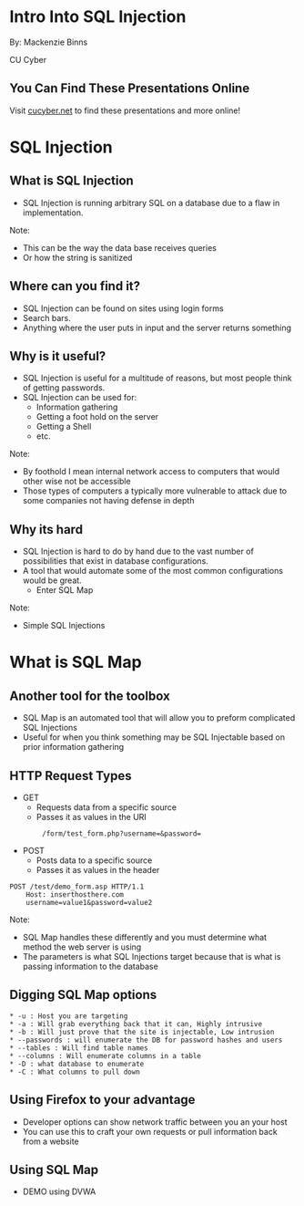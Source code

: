 # Intro Into SQL Injection

By: Mackenzie Binns

CU Cyber


## You Can Find These Presentations Online

Visit [cucyber.net](https://cucyber.net/) to find these presentations and more online!



# SQL Injection


## What is SQL Injection

* SQL Injection is running arbitrary SQL on a database due to a flaw in implementation.

Note:
* This can be the way the data base receives queries
* Or how the string is sanitized


## Where can you find it?

* SQL Injection can be found on sites using login forms
* Search bars.
* Anything where the user puts in input and the server returns something


## Why is it useful?

* SQL Injection is useful for a multitude of reasons, but most people think of getting passwords.
* SQL Injection can be used for: 
    * Information gathering
    * Getting a foot hold on the server
    * Getting a Shell
    * etc.

Note:
* By foothold I mean internal network access to computers that would other wise not be accessible
* Those types of computers a typically more vulnerable to attack due to some companies not having defense in depth


## Why its hard

* SQL Injection is hard to do by hand due to the vast number of possibilities that exist in database configurations.
* A tool that would automate some of the most common configurations would be great.
    * Enter SQL Map

Note:
* Simple SQL Injections



# What is SQL Map


## Another tool for the toolbox

* SQL Map is an automated tool that will allow you to preform complicated SQL Injections
* Useful for when you think something may be SQL Injectable based on prior information gathering


## HTTP Request Types

* GET
    * Requests data from a specific source
    * Passes it as values in the URI
```http
        /form/test_form.php?username=&password=
```

* POST
    * Posts data to a specific source
    * Passes it as values in the header
```http
POST /test/demo_form.asp HTTP/1.1
    Host: inserthosthere.com
    username=value1&password=value2
```

Note:
* SQL Map handles these differently and you must determine what method the web server is using
* The parameters is what SQL Injections target because that is what is passing information to the database


## Digging SQL Map options

    * -u : Host you are targeting
    * -a : Will grab everything back that it can, Highly intrusive
    * -b : Will just prove that the site is injectable, Low intrusion
    * --passwords : will enumerate the DB for password hashes and users
    * --tables : Will find table names
    * --columns : Will enumerate columns in a table
    * -D : what database to enumerate
    * -C : What columns to pull down


## Using Firefox to your advantage

* Developer options can show network traffic between you an your host
* You can use this to craft your own requests or pull information back from a website


## Using SQL Map

* DEMO using DVWA
